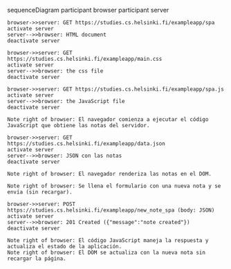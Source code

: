 sequenceDiagram
    participant browser
    participant server

    browser->>server: GET https://studies.cs.helsinki.fi/exampleapp/spa
    activate server
    server-->>browser: HTML document
    deactivate server

    browser->>server: GET https://studies.cs.helsinki.fi/exampleapp/main.css
    activate server
    server-->>browser: the css file
    deactivate server

    browser->>server: GET https://studies.cs.helsinki.fi/exampleapp/spa.js
    activate server
    server-->>browser: the JavaScript file
    deactivate server

    Note right of browser: El navegador comienza a ejecutar el código JavaScript que obtiene las notas del servidor.

    browser->>server: GET https://studies.cs.helsinki.fi/exampleapp/data.json
    activate server
    server-->>browser: JSON con las notas
    deactivate server

    Note right of browser: El navegador renderiza las notas en el DOM.

    Note right of browser: Se llena el formulario con una nueva nota y se envía (sin recargar).

    browser->>server: POST https://studies.cs.helsinki.fi/exampleapp/new_note_spa (body: JSON)
    activate server
    server-->>browser: 201 Created ({"message":"note created"})
    deactivate server

    Note right of browser: El código JavaScript maneja la respuesta y actualiza el estado de la aplicación.
    Note right of browser: El DOM se actualiza con la nueva nota sin recargar la página.